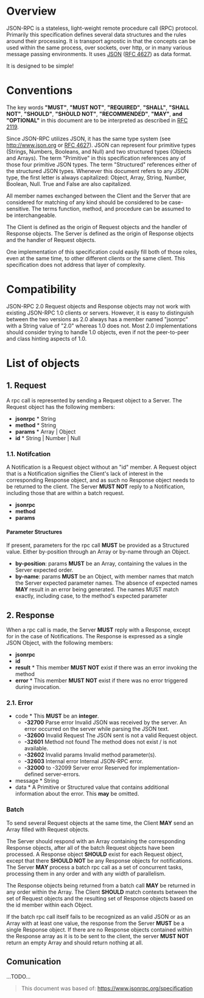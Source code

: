 <!-- Document is based of https://www.jsonrpc.org/specification -->

<!-- Things to take into account:
* Easy interface
* Follow standard 100%
* Tested -->

# Overview
JSON-RPC is a stateless, light-weight remote procedure call (RPC) protocol. 
Primarily this specification defines several data structures and the rules around their processing. 
It is transport agnostic in that the concepts can be used within the same process, over sockets, over http, or in many various message passing environments. 
It uses [JSON][1] ([RFC 4627][2]) as data format.


It is designed to be simple!

# Conventions
The key words **"MUST"**, **"MUST NOT"**, **"REQUIRED"**, **"SHALL"**, **"SHALL NOT"**, **"SHOULD"**, **"SHOULD NOT"**, **"RECOMMENDED"**, **"MAY"**, **and** **"OPTIONAL"** in this document are to be interpreted as described in [RFC 2119](http://www.ietf.org/rfc/rfc2119.txt).

Since JSON-RPC utilizes JSON, it has the same type system (see http://www.json.org or [RFC 4627][2]). JSON can represent four primitive types (Strings, Numbers, Booleans, and Null) and two structured types (Objects and Arrays). The term "Primitive" in this specification references any of those four primitive JSON types. The term "Structured" references either of the structured JSON types. Whenever this document refers to any JSON type, the first letter is always capitalized: Object, Array, String, Number, Boolean, Null. True and False are also capitalized.

All member names exchanged between the Client and the Server that are considered for matching of any kind should be considered to be case-sensitive. The terms function, method, and procedure can be assumed to be interchangeable.

The Client is defined as the origin of Request objects and the handler of Response objects. 
The Server is defined as the origin of Response objects and the handler of Request objects. 

One implementation of this specification could easily fill both of those roles, even at the same time, to other different clients or the same client. This specification does not address that layer of complexity.

# Compatibility
JSON-RPC 2.0 Request objects and Response objects may not work with existing JSON-RPC 1.0 clients or servers. However, it is easy to distinguish between the two versions as 2.0 always has a member named "jsonrpc" with a String value of "2.0" whereas 1.0 does not. Most 2.0 implementations should consider trying to handle 1.0 objects, even if not the peer-to-peer and class hinting aspects of 1.0.


# List of objects

## 1. Request
A rpc call is represented by sending a Request object to a Server. The Request object has the following members:
* **jsonrpc** * String
* **method**  * String
* **params**  * Array | Object
* **id**      * String | Number | Null

### 1.1. Notifcation
A Notification is a Request object without an "id" member. A Request object that is a Notification signifies the Client's lack of interest in the corresponding Response object, and as such no Response object needs to be returned to the client. The Server **MUST NOT** reply to a Notification, including those that are within a batch request.
* **jsonrpc**
* **method** 
* **params**

#### Parameter Structures
If present, parameters for the rpc call **MUST** be provided as a Structured value. Either by-position through an Array or by-name through an Object.
* **by-position**: params **MUST** be an Array, containing the values in the Server expected order.
* **by-name**: params **MUST** be an Object, with member names that match the Server expected parameter names. The absence of expected names **MAY** result in an error being generated. The names MUST match exactly, including case, to the method's expected parameter

## 2. Response
When a rpc call is made, the Server **MUST** reply with a Response, except for in the case of Notifications. 
The Response is expressed as a single JSON Object, with the following members:
* **jsonrpc**
* **id**
* **result** * This member **MUST NOT** exist if there was an error invoking the method
* **error**  * This member **MUST NOT** exist if there was no error triggered during invocation.

### 2.1. Error
* code * This **MUST** be an **integer**.
  * **-32700**	Parse error	Invalid JSON was received by the server. An error occurred on the server while parsing the JSON text.
  * **-32600**	Invalid Request	The JSON sent is not a valid Request object.
  * **-32601**	Method not found	The method does not exist / is not available.
  * **-32602**	Invalid params	Invalid method parameter(s).
  * **-32603**	Internal error	Internal JSON-RPC error.
  * **-32000** to -32099	Server error	Reserved for implementation-defined server-errors.
* message * String
* data    * A Primitive or Structured value that contains additional information about the error. This **may** be omitted.

### Batch
To send several Request objects at the same time, the Client **MAY** send an Array filled with Request objects.

The Server should respond with an Array containing the corresponding Response objects, after all of the batch Request objects have been processed. A Response object **SHOULD** exist for each Request object, except that there **SHOULD NOT** be any Response objects for notifications. The Server **MAY** process a batch rpc call as a set of concurrent tasks, processing them in any order and with any width of parallelism.

The Response objects being returned from a batch call **MAY** be returned in any order within the Array. The Client **SHOULD** match contexts between the set of Request objects and the resulting set of Response objects based on the id member within each Object.

If the batch rpc call itself fails to be recognized as an valid JSON or as an Array with at least one value, the response from the Server **MUST** be a single Response object. If there are no Response objects contained within the Response array as it is to be sent to the client, the server **MUST NOT** return an empty Array and should return nothing at all.

## Comunication
...TODO...





> This document was based of: https://www.jsonrpc.org/specification

[1]: http://www.json.org/ 
[2]: http://www.ietf.org/rfc/rfc4627.txt